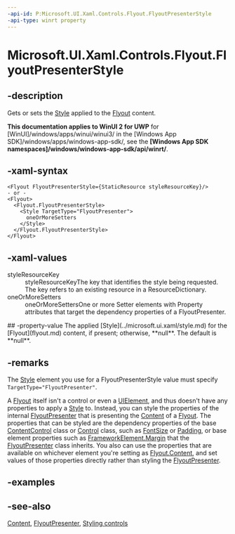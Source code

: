 ```yaml
---
-api-id: P:Microsoft.UI.Xaml.Controls.Flyout.FlyoutPresenterStyle
-api-type: winrt property
---
```


<!-- Property syntax
public Windows.UI.Xaml.Style FlyoutPresenterStyle { get;  set; }
-->

# Microsoft.UI.Xaml.Controls.Flyout.FlyoutPresenterStyle

## -description
Gets or sets the [Style](../microsoft.ui.xaml/style.md) applied to the [Flyout](flyout.md) content.

**This documentation applies to WinUI 2 for UWP** for [WinUI]/windows/apps/winui/winui3/ in the [Windows App SDK]/windows/apps/windows-app-sdk/, see the **[Windows App SDK namespaces]/windows/windows-app-sdk/api/winrt/**.

## -xaml-syntax
```xaml
<Flyout FlyoutPresenterStyle={StaticResource styleResourceKey}/>
- or -
<Flyout>
  <Flyout.FlyoutPresenterStyle>
    <Style TargetType="FlyoutPresenter">
      oneOrMoreSetters
    </Style>
  </Flyout.FlyoutPresenterStyle>
</Flyout>
```


## -xaml-values
<dl><dt>styleResourceKey</dt><dd>styleResourceKeyThe key that identifies the style being requested. The key refers to an existing resource in a ResourceDictionary.</dd>
<dt>oneOrMoreSetters</dt><dd>oneOrMoreSettersOne or more Setter elements with Property attributes that target the dependency properties of a FlyoutPresenter.</dd>
</dl>
## -property-value
The applied [Style](../microsoft.ui.xaml/style.md) for the [Flyout](flyout.md) content, if present; otherwise, **null**. The default is **null**.

## -remarks
The [Style](../microsoft.ui.xaml/style.md) element you use for a FlyoutPresenterStyle value must specify `TargetType="FlyoutPresenter"`.

A [Flyout](flyout.md) itself isn't a control or even a [UIElement](../microsoft.ui.xaml/uielement.md), and thus doesn't have any properties to apply a [Style](../microsoft.ui.xaml/style.md) to. Instead, you can style the properties of the internal [FlyoutPresenter](flyoutpresenter.md) that is presenting the [Content](flyout_content.md) of a [Flyout](flyout.md). The properties that can be styled are the dependency properties of the base [ContentControl](contentcontrol.md) class or [Control](control.md) class, such as [FontSize](control_fontsize.md) or [Padding](control_padding.md), or base element properties such as [FrameworkElement.Margin](../microsoft.ui.xaml/frameworkelement_margin.md) that the [FlyoutPresenter](flyoutpresenter.md) class inherits. You also can use the properties that are available on whichever element you're setting as [Flyout.Content](flyout_content.md), and set values of those properties directly rather than styling the [FlyoutPresenter](flyoutpresenter.md).

## -examples

## -see-also
[Content](flyout_content.md), [FlyoutPresenter](flyoutpresenter.md), [Styling controls](/windows/uwp/controls-and-patterns/styling-controls)
